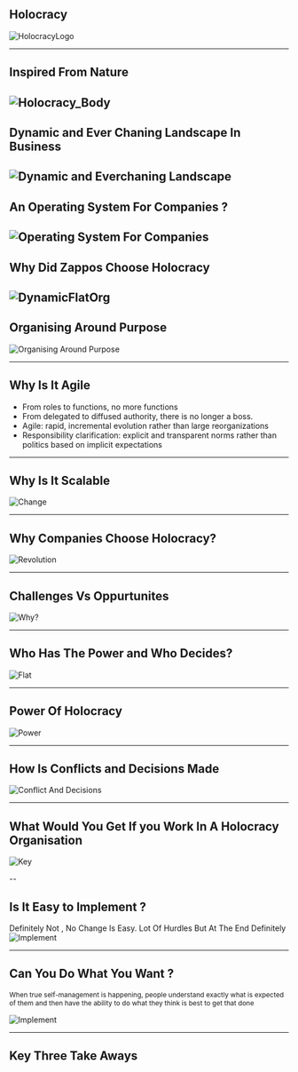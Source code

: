 ## Holocracy 
![HolocracyLogo](logo.png)

---
## Inspired From Nature 
![Holocracy_Body](holocracy.png)
---
## Dynamic and Ever Chaning Landscape In Business
![Dynamic and Everchaning Landscape](dynamiccme.png)
---
## An Operating System For Companies ?
![Operating System For Companies](operatingsys.png)
---
## Why Did Zappos Choose Holocracy
![DynamicFlatOrg](dynamicflat.png)
---
## Organising Around Purpose
![Organising Around Purpose](HWD.png)

---
## Why Is It Agile

- From roles to functions, no more functions
- From delegated to diffused authority, there is no longer a boss.
- Agile: rapid, incremental evolution rather than large reorganizations
- Responsibility clarification: explicit and transparent norms rather than politics  based on implicit expectations



---
## Why Is It Scalable
![Change](Thechange.png)

---
## Why Companies Choose Holocracy?
![Revolution](holocracyrevolution.png)

---
## Challenges Vs Oppurtunites
![Why?](challengesvsoppurutnites.png)

---
## Who Has The Power and Who Decides?
![Flat](Flat.png)


---
## Power Of Holocracy
![Power](IDEX.png)

---
## How Is Conflicts and Decisions Made
![Conflict And Decisions](Conflictsanddecisions.png)

---
## What Would You Get If you Work In A Holocracy Organisation
![Key](key.png)

--
## Is It Easy to Implement ?
Definitely Not , No Change Is Easy. Lot Of Hurdles But At The End Definitely 
![Implement](traditionalco.png)

---
## Can You Do What You Want ? 

<p style="font-size:12">When true self-management is happening, people understand exactly what is expected of them and then have the ability to do what they think is best to get that done</p>

![Implement](holocracyrevolution.png)

---
## Key Three Take Aways 




